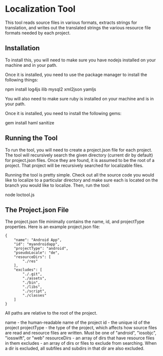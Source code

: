 Localization Tool
=================

This tool reads source files in various formats, extracts strings
for translation, and writes out the translated strings the various 
resource file formats needed by each project.

Installation
------------

To install this, you will need to make sure you have nodejs installed
on your machine and in your path.

Once it is installed, you need to use the package manager to install
the following things:

npm install log4js ilib mysql2 xml2json yamljs

You will also need to make sure ruby is installed on your machine
and is in your path.

Once it is installed, you need to install the following gems:

gem install haml sanitize


Running the Tool
----------------

To run the tool, you will need to create a project.json file for 
each project. The tool will recursively search the given directory
(current dir by default) for project.json files. Once they are
found, it is assumed to be the root of a project. That project will
be recursively searched for localizable files.

Running the tool is pretty simple. Check out all the source code you
would like to localize to a particular directory and make sure each
is located on the branch you would like to localize. Then, run the tool:

node loctool.js

The Project.json File
---------------------

The project.json file minimally contains the name, id, and projectType
properties. Here is an example project.json file:

```
{
	"name": "Android App",
	"id": "myandroidapp",
	"projectType": "android",
	"pseudoLocale": "de",
	"resourceDirs": [
		"./res"
	],
	"excludes": [
		"./.git",
		"./assets",
		"./bin",
		"./libs",
		"./script",
		"./classes"
	]
}
```

All paths are relative to the root of the project.

name         - the human-readable name of the project
id           - the unique id of the project
projectType  - the type of the project, which affects how source files
               are read and resource files are written. Must be one of
			   "android", "iosobjc", "iosswift", or "web"
resourceDirs - an array of dirs that have resource files in them
excludes     - an array of dirs or files to exclude from searching. When
               a dir is excluded, all subfiles and subdirs in that dir 
			   are also excluded.
